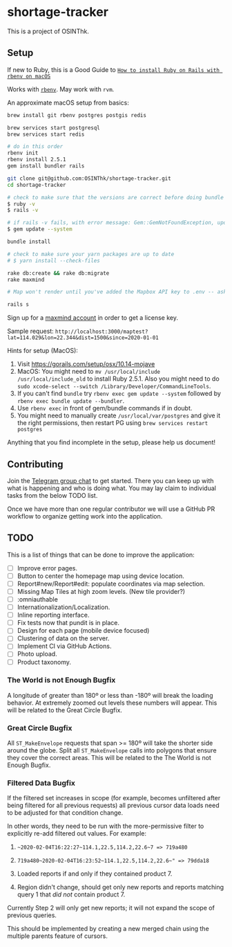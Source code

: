 # shortage-tracker

This is a project of OSINThk.

## Setup

If new to Ruby, this is a Good Guide to [`How to install Ruby on Rails with rbenv on macOS`](https://www.digitalocean.com/community/tutorials/how-to-install-ruby-on-rails-with-rbenv-on-macos)

Works with [`rbenv`](https://github.com/rbenv/rbenv#homebrew-on-macos). May work with `rvm`.

An approximate macOS setup from basics:

```sh
brew install git rbenv postgres postgis redis

brew services start postgresql
brew services start redis

# do in this order
rbenv init
rbenv install 2.5.1
gem install bundler rails

git clone git@github.com:OSINThk/shortage-tracker.git
cd shortage-tracker

# check to make sure that the versions are correct before doing bundle install
$ ruby -v
$ rails -v

# if rails -v fails, with error message: Gem::GemNotFoundException, update gems
$ gem update --system

bundle install

# check to make sure your yarn packages are up to date
# $ yarn install --check-files

rake db:create && rake db:migrate
rake maxmind

# Map won't render until you've added the Mapbox API key to .env -- ask in the Telegram chat for it

rails s
```

Sign up for a [maxmind account](https://www.maxmind.com) in order to get a license key.

Sample request: `http://localhost:3000/maptest?lat=114.029&lon=22.344&dist=1500&since=2020-01-01`

Hints for setup (MacOS):

1. Visit https://gorails.com/setup/osx/10.14-mojave
2. MacOS: You might need to `mv /usr/local/include /usr/local/include_old` to install Ruby 2.5.1. Also you might need to do `sudo xcode-select --switch /Library/Developer/CommandLineTools`.
3. If you can't find `bundle` try `rbenv exec gem update --system` followed by `rbenv exec bundle update --bundler`.
4. Use `rbenv exec` in front of gem/bundle commands if in doubt.
5. You might need to manually create `/usr/local/var/postgres` and give it the right permissions, then restart PG using `brew services restart postgres`

Anything that you find incomplete in the setup, please help us document!

## Contributing

Join the [Telegram group chat](https://t.me/joinchat/Aig7CRa2KapdIcMJX21--A) to get started. There you can keep up with what is happening and who is doing what. You may lay claim to individual tasks from the below TODO list.

Once we have more than one regular contributor we will use a GitHub PR workflow to organize getting work into the application.

## TODO

This is a list of things that can be done to improve the application:

- [ ] Improve error pages.
- [ ] Button to center the homepage map using device location.
- [ ] Report#new/Report#edit: populate coordinates via map selection.
- [ ] Missing Map Tiles at high zoom levels. (New tile provider?)
- [ ] :omniauthable
- [ ] Internationalization/Localization.
- [ ] Inline reporting interface.
- [ ] Fix tests now that pundit is in place.
- [ ] Design for each page (mobile device focused)
- [ ] Clustering of data on the server.
- [ ] Implement CI via GitHub Actions.
- [ ] Photo upload.
- [ ] Product taxonomy.

### The World is not Enough Bugfix

A longitude of greater than 180º or less than -180º will break the loading behavior. At extremely zoomed out levels these numbers will appear. This will be related to the Great Circle Bugfix.

### Great Circle Bugfix

All `ST_MakeEnvelope` requests that span >= 180º will take the shorter side around the globe. Split all `ST_MakeEnvelope` calls into polygons that ensure they cover the correct areas. This will be related to the The World is not Enough Bugfix.

### Filtered Data Bugfix

If the filtered set increases in scope (for example, becomes unfiltered after being filtered for all previous requests) all previous cursor data loads need to be adjusted for that condition change.

In other words, they need to be run with the more-permissive filter to explicitly re-add filtered out values. For example:

1. `~2020-02-04T16:22:27~114.1,22.5,114.2,22.6~7 => 719a480`
2. `719a480~2020-02-04T16:23:52~114.1,22.5,114.2,22.6~" => 79dda18`

3. Loaded reports if and only if they contained product 7.
4. Region didn't change, should get only new reports and reports matching query 1 that _did not_ contain product 7.

Currently Step 2 will only get new reports; it will not expand the scope of previous queries.

This should be implemented by creating a new merged chain using the multiple parents feature of cursors.
